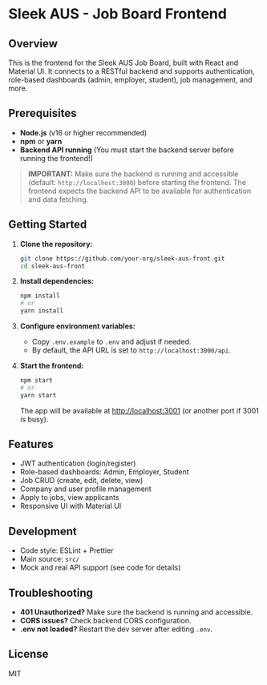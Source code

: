 # Sleek AUS - Job Board Frontend

## Overview
This is the frontend for the Sleek AUS Job Board, built with React and Material UI. It connects to a RESTful backend and supports authentication, role-based dashboards (admin, employer, student), job management, and more.

## Prerequisites
- **Node.js** (v16 or higher recommended)
- **npm** or **yarn**
- **Backend API running** (You must start the backend server before running the frontend!)

> **IMPORTANT:**
> Make sure the backend is running and accessible (default: `http://localhost:3000`) before starting the frontend. The frontend expects the backend API to be available for authentication and data fetching.

## Getting Started

1. **Clone the repository:**
   ```bash
   git clone https://github.com/your-org/sleek-aus-front.git
   cd sleek-aus-front
   ```

2. **Install dependencies:**
   ```bash
   npm install
   # or
   yarn install
   ```

3. **Configure environment variables:**
   - Copy `.env.example` to `.env` and adjust if needed.
   - By default, the API URL is set to `http://localhost:3000/api`.

4. **Start the frontend:**
   ```bash
   npm start
   # or
   yarn start
   ```
   The app will be available at [http://localhost:3001](http://localhost:3001) (or another port if 3001 is busy).

## Features
- JWT authentication (login/register)
- Role-based dashboards: Admin, Employer, Student
- Job CRUD (create, edit, delete, view)
- Company and user profile management
- Apply to jobs, view applicants
- Responsive UI with Material UI

## Development
- Code style: ESLint + Prettier
- Main source: `src/`
- Mock and real API support (see code for details)

## Troubleshooting
- **401 Unauthorized?** Make sure the backend is running and accessible.
- **CORS issues?** Check backend CORS configuration.
- **.env not loaded?** Restart the dev server after editing `.env`.

## License
MIT
